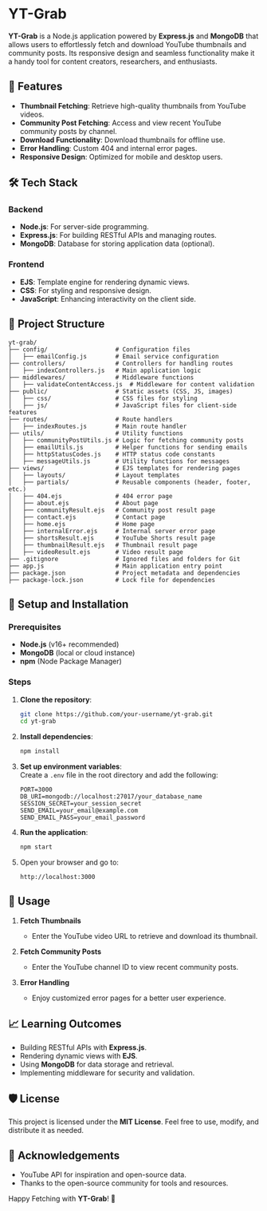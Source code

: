 # YT-Grab  

**YT-Grab** is a Node.js application powered by **Express.js** and **MongoDB** that allows users to effortlessly fetch and download YouTube thumbnails and community posts. Its responsive design and seamless functionality make it a handy tool for content creators, researchers, and enthusiasts.  

## 🚀 Features  

- **Thumbnail Fetching**: Retrieve high-quality thumbnails from YouTube videos.  
- **Community Post Fetching**: Access and view recent YouTube community posts by channel.  
- **Download Functionality**: Download thumbnails for offline use.  
- **Error Handling**: Custom 404 and internal error pages.  
- **Responsive Design**: Optimized for mobile and desktop users.  

## 🛠️ Tech Stack  

### Backend  
- **Node.js**: For server-side programming.  
- **Express.js**: For building RESTful APIs and managing routes.  
- **MongoDB**: Database for storing application data (optional).  

### Frontend  
- **EJS**: Template engine for rendering dynamic views.  
- **CSS**: For styling and responsive design.  
- **JavaScript**: Enhancing interactivity on the client side.  

## 📂 Project Structure  

```plaintext
yt-grab/
├── config/                   # Configuration files
│   ├── emailConfig.js        # Email service configuration
├── controllers/              # Controllers for handling routes
│   ├── indexControllers.js   # Main application logic
├── middlewares/              # Middleware functions
│   ├── validateContentAccess.js  # Middleware for content validation
├── public/                   # Static assets (CSS, JS, images)
│   ├── css/                  # CSS files for styling
│   ├── js/                   # JavaScript files for client-side features
├── routes/                   # Route handlers
│   ├── indexRoutes.js        # Main route handler
├── utils/                    # Utility functions
│   ├── communityPostUtils.js # Logic for fetching community posts
│   ├── emailUtils.js         # Helper functions for sending emails
│   ├── httpStatusCodes.js    # HTTP status code constants
│   ├── messageUtils.js       # Utility functions for messages
├── views/                    # EJS templates for rendering pages
│   ├── layouts/              # Layout templates
│   ├── partials/             # Reusable components (header, footer, etc.)
│   ├── 404.ejs               # 404 error page
│   ├── about.ejs             # About page
│   ├── communityResult.ejs   # Community post result page
│   ├── contact.ejs           # Contact page
│   ├── home.ejs              # Home page
│   ├── internalError.ejs     # Internal server error page
│   ├── shortsResult.ejs      # YouTube Shorts result page
│   ├── thumbnailResult.ejs   # Thumbnail result page
│   ├── videoResult.ejs       # Video result page
├── .gitignore                # Ignored files and folders for Git
├── app.js                    # Main application entry point
├── package.json              # Project metadata and dependencies
├── package-lock.json         # Lock file for dependencies
```

## 🔧 Setup and Installation  

### Prerequisites  

- **Node.js** (v16+ recommended)  
- **MongoDB** (local or cloud instance)  
- **npm** (Node Package Manager)  

### Steps  

1. **Clone the repository**:  
   ```bash
   git clone https://github.com/your-username/yt-grab.git
   cd yt-grab
   ```

2. **Install dependencies**:  
   ```bash
   npm install
   ```

3. **Set up environment variables**:  
   Create a `.env` file in the root directory and add the following:  
   ```plaintext
   PORT=3000
   DB_URI=mongodb://localhost:27017/your_database_name
   SESSION_SECRET=your_session_secret
   SEND_EMAIL=your_email@example.com
   SEND_EMAIL_PASS=your_email_password
   ```

4. **Run the application**:  
   ```bash
   npm start
   ```

5. Open your browser and go to:  
   ```plaintext
   http://localhost:3000
   ```

## 📜 Usage  

1. **Fetch Thumbnails**  
   - Enter the YouTube video URL to retrieve and download its thumbnail.  

2. **Fetch Community Posts**  
   - Enter the YouTube channel ID to view recent community posts.  

3. **Error Handling**  
   - Enjoy customized error pages for a better user experience.  

## 📈 Learning Outcomes  

- Building RESTful APIs with **Express.js**.  
- Rendering dynamic views with **EJS**.  
- Using **MongoDB** for data storage and retrieval.  
- Implementing middleware for security and validation.  

## 🛡️ License  

This project is licensed under the **MIT License**. Feel free to use, modify, and distribute it as needed.  

## 🌟 Acknowledgements  

- YouTube API for inspiration and open-source data.  
- Thanks to the open-source community for tools and resources.  

Happy Fetching with **YT-Grab**! 🎉